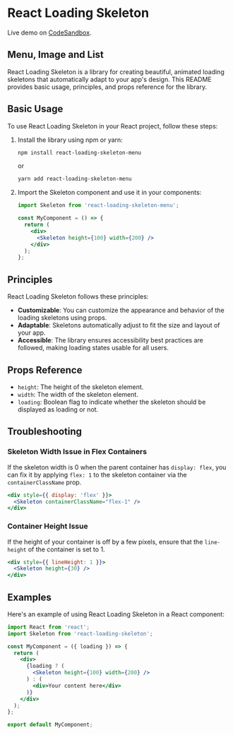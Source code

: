 # React Loading Skeleton
Live demo on [CodeSandbox]([https://xorivvmgb.github.stackblitz.io](https://stackblitz.com/github/shashperera/react-loading-skeleton?file=src%2Fcomponents%2FSkeletonLoader%2FSkeletonLoader.tsx)).

## Menu, Image and List 
React Loading Skeleton is a library for creating beautiful, animated loading skeletons that automatically adapt to your app's design. This README provides basic usage, principles, and props reference for the library.

## Basic Usage

To use React Loading Skeleton in your React project, follow these steps:

1. Install the library using npm or yarn:

   ```bash
   npm install react-loading-skeleton-menu
   ```

   or

   ```bash
   yarn add react-loading-skeleton-menu
   ```

2. Import the Skeleton component and use it in your components:

   ```jsx
   import Skeleton from 'react-loading-skeleton-menu';

   const MyComponent = () => {
     return (
       <div>
         <Skeleton height={100} width={200} />
       </div>
     );
   };
   ```

## Principles

React Loading Skeleton follows these principles:

- **Customizable**: You can customize the appearance and behavior of the loading skeletons using props.
- **Adaptable**: Skeletons automatically adjust to fit the size and layout of your app.
- **Accessible**: The library ensures accessibility best practices are followed, making loading states usable for all users.

## Props Reference

- `height`: The height of the skeleton element.
- `width`: The width of the skeleton element.
- `loading`: Boolean flag to indicate whether the skeleton should be displayed as loading or not.

## Troubleshooting

### Skeleton Width Issue in Flex Containers

If the skeleton width is 0 when the parent container has `display: flex`, you can fix it by applying `flex: 1` to the skeleton container via the `containerClassName` prop.

```jsx
<div style={{ display: 'flex' }}>
  <Skeleton containerClassName="flex-1" />
</div>
```

### Container Height Issue

If the height of your container is off by a few pixels, ensure that the `line-height` of the container is set to 1.

```jsx
<div style={{ lineHeight: 1 }}>
  <Skeleton height={30} />
</div>
```

## Examples

Here's an example of using React Loading Skeleton in a React component:

```jsx
import React from 'react';
import Skeleton from 'react-loading-skeleton';

const MyComponent = ({ loading }) => {
  return (
    <div>
      {loading ? (
        <Skeleton height={100} width={200} />
      ) : (
        <div>Your content here</div>
      )}
    </div>
  );
};

export default MyComponent;
```
